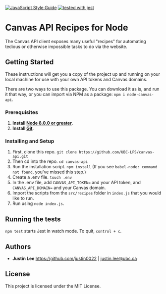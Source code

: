 [![JavaScript Style Guide](https://img.shields.io/badge/code_style-standard-brightgreen.svg)](https://standardjs.com)
[![tested with jest](https://img.shields.io/badge/tested_with-jest-99424f.svg)](https://github.com/facebook/jest)
# Canvas API Recipes for Node

The Canvas API client exposes many useful "recipes" for automating tedious or otherwise impossible tasks to do via the website. 

## Getting Started

These instructions will get you a copy of the project up and running on your local machine for use with your own API tokens and Canvas domains. 

There are two ways to use this package. You can download it as is, and run it that way, or you can import via NPM as a package: `npm i node-canvas-api`.

### Prerequisites

1. **Install [Node 8.0.0 or greater](https://nodejs.org)**.
2. **Install [Git](https://git-scm.com/downloads)**. 

### Installing and Setup

1. First, clone this repo. `git clone https://github.com/UBC-LFS/canvas-api.git`
2. Then cd into the repo. `cd canvas-api`
3. Run the installation script. `npm install` (If you see `babel-node: command not found`, you've missed this step.)
4. Create a .env file. `touch .env`
5. In the .env file, add `CANVAS_API_TOKEN=` and your API token, and `CANVAS_API_DOMAIN=` and your Canvas domain.
6. Import the scripts from the `src/recipes` folder in `index.js` that you would like to run.
7. Run using `node index.js`.

## Running the tests

`npm test` starts Jest in watch mode. To quit, `control + c`. 

## Authors

* **Justin Lee** 
https://github.com/justin0022 | justin.lee@ubc.ca

## License

This project is licensed under the MIT License.

